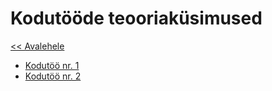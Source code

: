 # Kodutööde teooriaküsimused
[<< Avalehele](../README.md)


* [Kodutöö nr. 1](./1/README.md)
* [Kodutöö nr. 2](./2/README.md)
